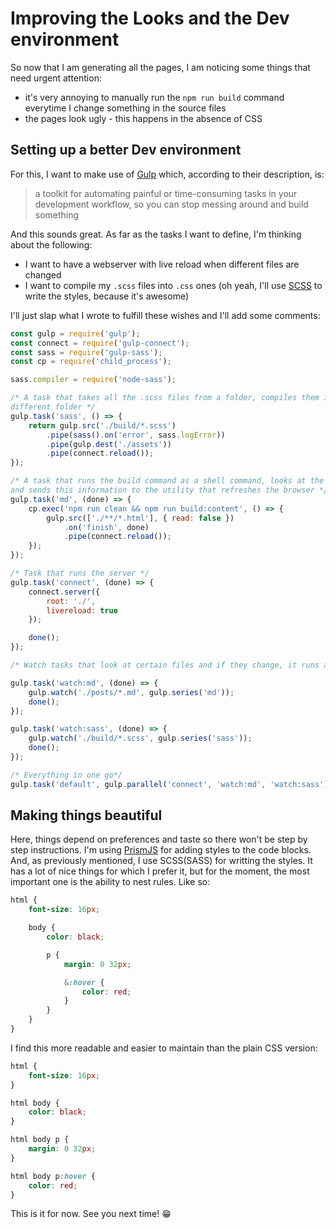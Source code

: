 # Improving the Looks and the Dev environment

So now that I am generating all the pages, I am noticing some things that need urgent attention:

* it's very annoying to manually run the `npm run build` command everytime I change something in the source files
* the pages look ugly - this happens in the absence of CSS

## Setting up a better Dev environment
For this, I want to make use of <a href="https://gulpjs.com" target="_blank">Gulp</a> which, according to their description, is:

>a toolkit for automating painful or time-consuming tasks in your development workflow, so you can stop messing around and build something

And this sounds great. As far as the tasks I want to define, I'm thinking about the following:

* I want to have a webserver with live reload when different files are changed
* I want to compile my `.scss` files into `.css` ones (oh yeah, I'll use <a href="https://sass-lang.com/" target="_blank">SCSS</a> to write the styles, because it's awesome)

I'll just slap what I wrote to fulfill these wishes and I'll add some comments:

```js
const gulp = require('gulp');
const connect = require('gulp-connect');
const sass = require('gulp-sass');
const cp = require('child_process');

sass.compiler = require('node-sass');

/* A task that takes all the .scss files from a folder, compiles them into .css and puts them in a
different folder */
gulp.task('sass', () => {
    return gulp.src('./build/*.scss')
        .pipe(sass().on('error', sass.logError))
        .pipe(gulp.dest('./assets'))
        .pipe(connect.reload());
});

/* A task that runs the build command as a shell command, looks at the newly generated .html files
and sends this information to the utility that refreshes the browser */
gulp.task('md', (done) => {
    cp.exec('npm run clean && npm run build:content', () => {
        gulp.src(['./**/*.html'], { read: false })
            .on('finish', done)
            .pipe(connect.reload());
    });
});

/* Task that runs the server */
gulp.task('connect', (done) => {
    connect.server({
        root: './',
        livereload: true
    });

    done();
});

/* Watch tasks that look at certain files and if they change, it runs a specific task*/

gulp.task('watch:md', (done) => {
    gulp.watch('./posts/*.md', gulp.series('md'));
    done();
});

gulp.task('watch:sass', (done) => {
    gulp.watch('./build/*.scss', gulp.series('sass'));
    done();
});

/* Everything in one go*/
gulp.task('default', gulp.parallel('connect', 'watch:md', 'watch:sass'));
```

## Making things beautiful

Here, things depend on preferences and taste so there won't be step by step instructions. I'm using <a href="https://prismjs.com" target="_blank">PrismJS</a> for adding styles to the code blocks. And, as previously mentioned, I use SCSS(SASS) for writting the styles. It has a lot of nice things for which I prefer it, but for the moment, the most important one is the ability to nest rules. Like so:

```css
html {
    font-size: 16px;

    body {
        color: black;

        p {
            margin: 0 32px;

            &:hover {
                color: red;
            }
        }
    }
}
```

I find this more readable and easier to maintain than the plain CSS version:

```css
html {
    font-size: 16px;
}

html body {
    color: black;
}

html body p {
    margin: 0 32px;
}

html body p:hover {
    color: red;
}
```

This is it for now. See you next time! 😁
